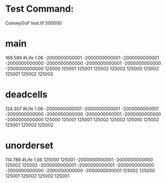 # Test Command:
ConveyGoF test.lif 500000

# main
169.589
#Life 1.06
-2000000000001 -2000000000001
-2000000000001 -2000000000000
-2000000000000 -2000000000001
-2000000000000 -2000000000000
125000 125001
125001 125002
125002 125000
125002 125001
125002 125002

# deadcells
124.307
#Life 1.06
-2000000000001 -2000000000001
-2000000000001 -2000000000000
-2000000000000 -2000000000001
-2000000000000 -2000000000000
125000 125001
125001 125002
125002 125000
125002 125001
125002 125002

# unorderset
114.786
#Life 1.06
125000 125001
-2000000000001 -2000000000000
125002 125002
-2000000000001 -2000000000001
-2000000000000 -2000000000000
-2000000000000 -2000000000001
125002 125000
125001 125002
125002 125001